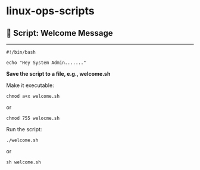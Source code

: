# linux-ops-scripts

## 🚀 Script: Welcome Message

---

```
#!/bin/bash

echo "Hey System Admin......."
```
**Save the script to a file, e.g., welcome.sh**

Make it executable:
```
chmod a+x welcome.sh
```
or
```
chmod 755 welocme.sh
```

Run the script:
```
./welcome.sh
```
or
```
sh welcome.sh
```
